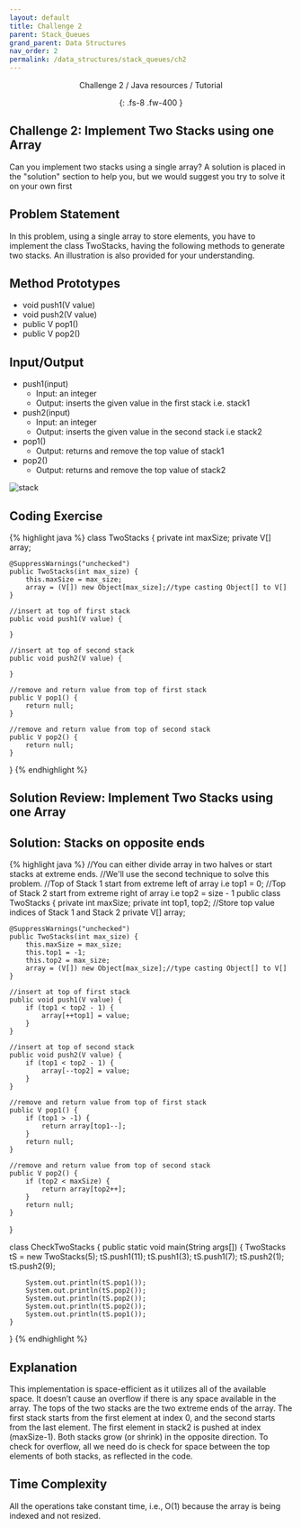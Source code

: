 ```yaml
---
layout: default
title: Challenge 2
parent: Stack_Queues
grand_parent: Data Structures
nav_order: 2
permalink: /data_structures/stack_queues/ch2
---
```

<div align="center" markdown="1">
Challenge 2 / Java resources / Tutorial

{: .fs-8 .fw-400 }
</div>

## Challenge 2: Implement Two Stacks using one Array

Can you implement two stacks using a single array? A solution is placed in the "solution" section to help you, but we would suggest you try to solve it on your own first

## Problem Statement 
In this problem, using a single array to store elements, you have to implement the class TwoStacks<V>, having the following methods to generate two stacks. An illustration is also provided for your understanding.

## Method Prototypes 
* void push1(V value)
* void push2(V value)
* public V pop1()
* public V pop2()

## Input/Output 
* push1(input)
   * Input: an integer
   * Output: inserts the given value in the first stack i.e. stack1
* push2(input)
   * Input: an integer
   * Output: inserts the given value in the second stack i.e stack2
* pop1()
   * Output: returns and remove the top value of stack1
* pop2()
   * Output: returns and remove the top value of stack2

![stack](https://raw.githubusercontent.com/TestJavaDev/java-resources/master/resources/stack/tt2.png)

## Coding Exercise

{% highlight java %}
class TwoStacks<V> {
    private int maxSize;
    private V[] array;

    @SuppressWarnings("unchecked")
    public TwoStacks(int max_size) {
        this.maxSize = max_size;
        array = (V[]) new Object[max_size];//type casting Object[] to V[]
    }

    //insert at top of first stack
    public void push1(V value) {
    
    }

    //insert at top of second stack
    public void push2(V value) {

    }

    //remove and return value from top of first stack
    public V pop1() {
        return null;
    }

    //remove and return value from top of second stack
    public V pop2() {
        return null;
    }
}
{% endhighlight %}

## Solution Review: Implement Two Stacks using one Array

## Solution: Stacks on opposite ends

{% highlight java %}
//You can either divide array in two halves or start stacks at extreme ends.
//We'll use the second technique to solve this problem.
//Top of Stack 1 start from extreme left of array i.e top1 = 0;
//Top of Stack 2 start from extreme right of array i.e top2 = size - 1
public class TwoStacks<V> {
    private int maxSize;
    private int top1, top2; //Store top value indices of Stack 1 and Stack 2
    private V[] array;

    @SuppressWarnings("unchecked")
    public TwoStacks(int max_size) {
        this.maxSize = max_size;
        this.top1 = -1;
        this.top2 = max_size;
        array = (V[]) new Object[max_size];//type casting Object[] to V[]
    }

    //insert at top of first stack
    public void push1(V value) {
        if (top1 < top2 - 1) {
            array[++top1] = value;
        }
    }

    //insert at top of second stack
    public void push2(V value) {
        if (top1 < top2 - 1) {
            array[--top2] = value;
        }
    }

    //remove and return value from top of first stack
    public V pop1() {
        if (top1 > -1) {
            return array[top1--];
        }
        return null;
    }

    //remove and return value from top of second stack
    public V pop2() {
        if (top2 < maxSize) {
            return array[top2++];
        }
        return null;
    }
}

class CheckTwoStacks {
    public static void main(String args[]) {
        TwoStacks<Integer> tS = new TwoStacks<Integer>(5);
        tS.push1(11);
        tS.push1(3);
        tS.push1(7);
        tS.push2(1);
        tS.push2(9);

        System.out.println(tS.pop1());
        System.out.println(tS.pop2());
        System.out.println(tS.pop2());
        System.out.println(tS.pop2());
        System.out.println(tS.pop1());
    }  
}
{% endhighlight %}

## Explanation 
This implementation is space-efficient as it utilizes all of the available space. It doesn’t cause an overflow if there is any space available in the array. The tops of the two stacks are the two extreme ends of the array. The first stack starts from the first element at index 0, and the second starts from the last element. The first element in stack2 is pushed at index (maxSize-1). Both stacks grow (or shrink) in the opposite direction. To check for overflow, all we need do is check for space between the top elements of both stacks, as reflected in the code.

## Time Complexity 
All the operations take constant time, i.e., O(1) because the array is being indexed and not resized.



